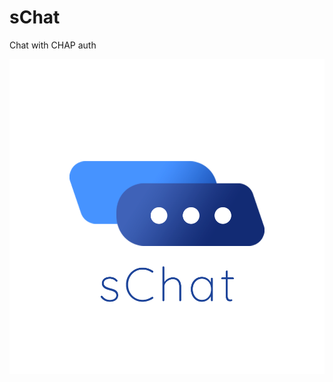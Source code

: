 # sChat

Chat with CHAP auth

![alt text](https://github.com/Edix96/sChat/blob/main/brand/logo.png?raw=true)